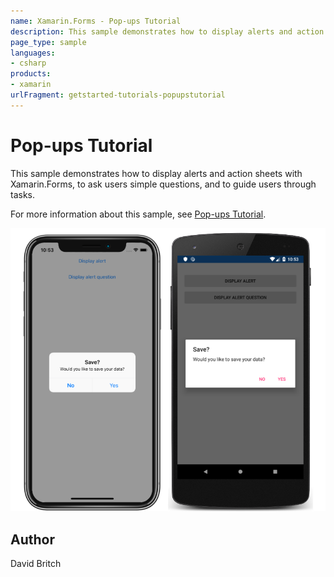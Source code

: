 ```yaml
---
name: Xamarin.Forms - Pop-ups Tutorial
description: This sample demonstrates how to display alerts and action sheets with Xamarin.Forms, to ask users simple questions, and to guide users through...
page_type: sample
languages:
- csharp
products:
- xamarin
urlFragment: getstarted-tutorials-popupstutorial
---
```

# Pop-ups Tutorial

This sample demonstrates how to display alerts and action sheets with Xamarin.Forms, to ask users simple questions, and to guide users through tasks.

For more information about this sample, see [Pop-ups Tutorial](https://docs.microsoft.com/xamarin/get-started/tutorials/pop-ups/).

![Pop-ups Tutorial application screenshot](Screenshots/01All.png "Pop-ups Tutorial application screenshot")

## Author

David Britch
